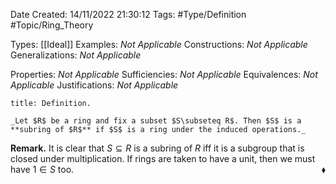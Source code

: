 <div class="topSpace"></div>

Date Created: 14/11/2022 21:30:12
Tags: #Type/Definition #Topic/Ring_Theory

Types: [[Ideal]]
Examples: _Not Applicable_
Constructions: _Not Applicable_
Generalizations: _Not Applicable_

Properties: _Not Applicable_
Sufficiencies: _Not Applicable_
Equivalences: _Not Applicable_
Justifications: _Not Applicable_

``` ad-Definition
title: Definition.

_Let $R$ be a ring and fix a subset $S\subseteq R$. Then $S$ is a **subring of $R$** if $S$ is a ring under the induced operations._

```

**Remark.** It is clear that $S\subseteq R$ is a subring of $R$ iff it is a subgroup that is closed under multiplication. If rings are taken to have a unit, then we must have $1\in S$ too.<span style="float:right;">$\blacklozenge$</span>
